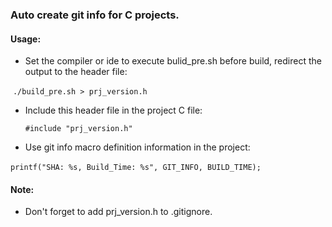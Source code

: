 ### Auto create git info for C projects.



#### Usage:

- Set the compiler or ide to execute bulid_pre.sh before build, redirect the output to the header file:

​     	`./build_pre.sh > prj_version.h`

- Include this header file in the project C file:

    `#include "prj_version.h"`

- Use git info macro definition information in the project:

​       `printf("SHA: %s, Build_Time: %s", GIT_INFO, BUILD_TIME);`



#### Note:

- Don't forget to add prj_version.h to .gitignore.